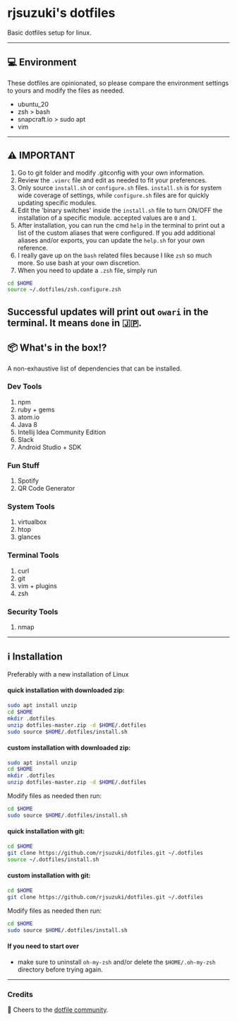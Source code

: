 # rjsuzuki's dotfiles

Basic dotfiles setup for linux.

---

## 💻 Environment

These dotfiles are opinionated, so please compare the environment settings to yours and modify the files as needed.

- ubuntu_20
- zsh > bash
- snapcraft.io > sudo apt
- vim
---
## ⚠️  IMPORTANT

1. Go to git folder and modify .gitconfig with your own information.
2. Review the `.vimrc` file and edit as needed to fit your preferences.
3. Only source `install.sh` or `configure.sh` files. `install.sh` is for system wide coverage of settings, while `configure.sh` files are for quickly updating specific modules.
4. Edit the 'binary switches' inside the `install.sh` file to turn ON/OFF the installation of a specific module. accepted values are `0` and `1`.
5. After installation, you can run the cmd `help` in the terminal to print out a list of the custom aliases that were configured. If you add additional aliases and/or exports, you can update the `help.sh` for your own reference.
6. I really gave up on the `bash` related files because I like `zsh` so much more. So use bash at your own discretion.
7. When you need to update a `.zsh` file, simply run
```bash
cd $HOME
source ~/.dotfiles/zsh.configure.zsh
```
Successful updates will print out `owari` in the terminal. It means `done` in 🇯🇵.
---
## 📦  What's in the box!?
A non-exhaustive list of dependencies that can be installed.

### Dev Tools
1. npm
2. ruby + gems
3. atom.io
4. Java 8
5. Intellij Idea Community Edition
6. Slack
6. Android Studio + SDK

### Fun Stuff
1. Spotify
2. QR Code Generator

### System Tools
1. virtualbox
2. htop
3. glances

### Terminal Tools
1. curl
2. git
3. vim + plugins
4. zsh

### Security Tools
1. nmap
---
## ℹ️  Installation
Preferably with a new installation of Linux

#### quick installation with downloaded zip:
```bash
sudo apt install unzip
cd $HOME
mkdir .dotfiles
unzip dotfiles-master.zip -d $HOME/.dotfiles
sudo source $HOME/.dotfiles/install.sh
```

#### custom installation with downloaded zip:
```bash
sudo apt install unzip
cd $HOME
mkdir .dotfiles
unzip dotfiles-master.zip -d $HOME/.dotfiles
```
Modify files as needed then run:
```bash
cd $HOME
sudo source $HOME/.dotfiles/install.sh
```

#### quick installation with git:
```bash
cd $HOME
git clone https://github.com/rjsuzuki/dotfiles.git ~/.dotfiles
source ~/.dotfiles/install.sh
```
#### custom installation with git:
```bash
cd $HOME
git clone https://github.com/rjsuzuki/dotfiles.git ~/.dotfiles
```
Modify files as needed then run:
```bash
cd $HOME
sudo source $HOME/.dotfiles/install.sh
```

#### If you need to start over

- make sure to uninstall `oh-my-zsh` and/or delete the `$HOME/.oh-my-zsh` directory before trying again.
---
### Credits
🙏 Cheers to the [dotfile community](https:///dotfiles.github.io).
